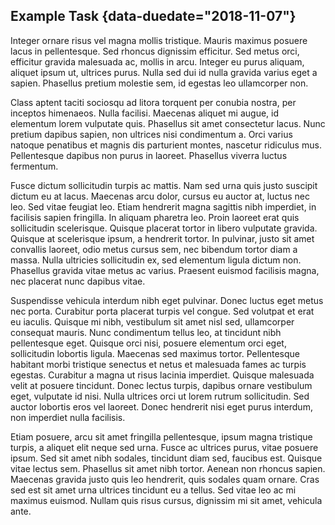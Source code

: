 ## Example Task {data-duedate="2018-11-07"}



Integer ornare risus vel magna mollis tristique. Mauris maximus posuere lacus in pellentesque. Sed rhoncus dignissim efficitur. Sed metus orci, efficitur gravida malesuada ac, mollis in arcu. Integer eu purus aliquam, aliquet ipsum ut, ultrices purus. Nulla sed dui id nulla gravida varius eget a sapien. Phasellus pretium molestie sem, id egestas leo ullamcorper non.

Class aptent taciti sociosqu ad litora torquent per conubia nostra, per inceptos himenaeos. Nulla facilisi. Maecenas aliquet mi augue, id elementum lorem vulputate quis. Phasellus sit amet consectetur lacus. Nunc pretium dapibus sapien, non ultrices nisi condimentum a. Orci varius natoque penatibus et magnis dis parturient montes, nascetur ridiculus mus. Pellentesque dapibus non purus in laoreet. Phasellus viverra luctus fermentum.

Fusce dictum sollicitudin turpis ac mattis. Nam sed urna quis justo suscipit dictum eu at lacus. Maecenas arcu dolor, cursus eu auctor at, luctus nec leo. Sed vitae feugiat leo. Etiam hendrerit magna sagittis nibh imperdiet, in facilisis sapien fringilla. In aliquam pharetra leo. Proin laoreet erat quis sollicitudin scelerisque. Quisque placerat tortor in libero vulputate gravida. Quisque at scelerisque ipsum, a hendrerit tortor. In pulvinar, justo sit amet convallis laoreet, odio metus cursus sem, nec bibendum tortor diam a massa. Nulla ultricies sollicitudin ex, sed elementum ligula dictum non. Phasellus gravida vitae metus ac varius. Praesent euismod facilisis magna, nec placerat nunc dapibus vitae.

Suspendisse vehicula interdum nibh eget pulvinar. Donec luctus eget metus nec porta. Curabitur porta placerat turpis vel congue. Sed volutpat et erat eu iaculis. Quisque mi nibh, vestibulum sit amet nisl sed, ullamcorper consequat mauris. Nunc condimentum tellus leo, at tincidunt nibh pellentesque eget. Quisque orci nisi, posuere elementum orci eget, sollicitudin lobortis ligula. Maecenas sed maximus tortor. Pellentesque habitant morbi tristique senectus et netus et malesuada fames ac turpis egestas. Curabitur a magna ut risus lacinia imperdiet. Quisque malesuada velit at posuere tincidunt. Donec lectus turpis, dapibus ornare vestibulum eget, vulputate id nisi. Nulla ultrices orci ut lorem rutrum sollicitudin. Sed auctor lobortis eros vel laoreet. Donec hendrerit nisi eget purus interdum, non imperdiet nulla facilisis.

Etiam posuere, arcu sit amet fringilla pellentesque, ipsum magna tristique turpis, a aliquet elit neque sed urna. Fusce ac ultrices purus, vitae posuere ipsum. Sed sit amet nibh sodales, tincidunt diam sed, faucibus est. Quisque vitae lectus sem. Phasellus sit amet nibh tortor. Aenean non rhoncus sapien. Maecenas gravida justo quis leo hendrerit, quis sodales quam ornare. Cras sed est sit amet urna ultrices tincidunt eu a tellus. Sed vitae leo ac mi maximus euismod. Nullam quis risus cursus, dignissim mi sit amet, vehicula ante. 
